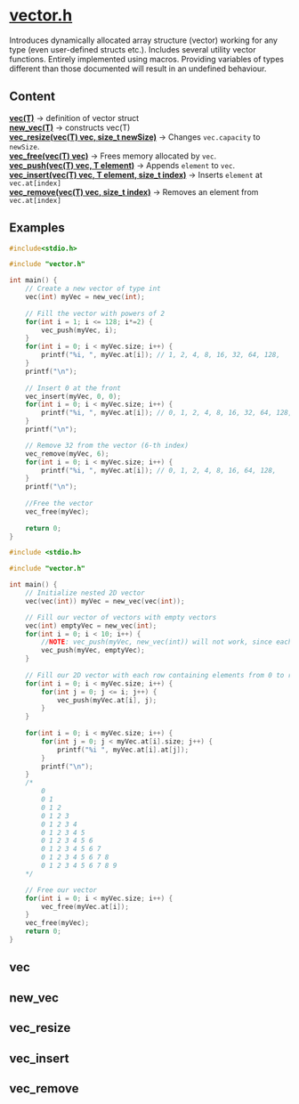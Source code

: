 
# [vector.h][vector]
Introduces dynamically allocated array structure (vector) working for any type (even user-defined structs etc.). Includes several utility vector functions.
Entirely implemented using macros. Providing variables of types different than those documented will result in an undefined behaviour.

## Content
**[vec(T)][vec]** -> definition of vector struct <br >
**[new_vec(T)][new_vec]** -> constructs vec(T) <br >
**[vec_resize(vec(T) vec, size_t newSize)][vec_resize]** -> Changes `vec.capacity` to `newSize`. <br >
**[vec_free(vec(T) vec)][vec_free]** -> Frees memory allocated by `vec`. <br >
**[vec_push(vec(T) vec, T element)][vec_push]** -> Appends `element` to `vec`. <br >
**[vec_insert(vec(T) vec, T element, size_t index)][vec_insert]** -> Inserts `element` at `vec.at[index]` <br >
**[vec_remove(vec(T) vec, size_t index)][vec_remove]** -> Removes an element from `vec.at[index]` <br >

## Examples
```c
#include<stdio.h>

#include "vector.h"

int main() {
    // Create a new vector of type int
    vec(int) myVec = new_vec(int);
    
    // Fill the vector with powers of 2
    for(int i = 1; i <= 128; i*=2) {
        vec_push(myVec, i);
    }
    for(int i = 0; i < myVec.size; i++) {
        printf("%i, ", myVec.at[i]); // 1, 2, 4, 8, 16, 32, 64, 128, 
    }
    printf("\n");
    
    // Insert 0 at the front
    vec_insert(myVec, 0, 0);
    for(int i = 0; i < myVec.size; i++) {
        printf("%i, ", myVec.at[i]); // 0, 1, 2, 4, 8, 16, 32, 64, 128, 
    }
    printf("\n");

    // Remove 32 from the vector (6-th index)
    vec_remove(myVec, 6);
    for(int i = 0; i < myVec.size; i++) {
        printf("%i, ", myVec.at[i]); // 0, 1, 2, 4, 8, 16, 64, 128, 
    }
    printf("\n");
    
    //Free the vector
    vec_free(myVec);
    
    return 0;
}
```

```c
#include <stdio.h>

#include "vector.h"

int main() {    
    // Initialize nested 2D vector
    vec(vec(int)) myVec = new_vec(vec(int));

    // Fill our vector of vectors with empty vectors
    vec(int) emptyVec = new_vec(int);
    for(int i = 0; i < 10; i++) {
        //NOTE: vec_push(myVec, new_vec(int)) will not work, since each new_vec(TYPE) is an unique anonymous type, it has to be declared first
        vec_push(myVec, emptyVec);
    }
    
    // Fill our 2D vector with each row containing elements from 0 to row's index
    for(int i = 0; i < myVec.size; i++) {
        for(int j = 0; j <= i; j++) {
            vec_push(myVec.at[i], j);
        }
    }
    
    for(int i = 0; i < myVec.size; i++) {
        for(int j = 0; j < myVec.at[i].size; j++) {
            printf("%i ", myVec.at[i].at[j]);
        }
        printf("\n");
    }
    /* 
        0 
        0 1 
        0 1 2 
        0 1 2 3 
        0 1 2 3 4 
        0 1 2 3 4 5 
        0 1 2 3 4 5 6 
        0 1 2 3 4 5 6 7 
        0 1 2 3 4 5 6 7 8 
        0 1 2 3 4 5 6 7 8 9
    */ 

    // Free our vector
    for(int i = 0; i < myVec.size; i++) {
        vec_free(myVec.at[i]);
    }
    vec_free(myVec);
    return 0;
}
```
## vec

## new_vec

## vec_resize

## vec_insert

## vec_remove
[vector]: https://github.com/PogSmok/C-SDS/blob/master/src/vector.h
[vec]: https://github.com/PogSmok/C-SDS/blob/master/docs/vector.md#vec
[new_vec]: https://github.com/PogSmok/C-SDS/blob/master/docs/vector.md#new_vec
[vec_resize]: https://github.com/PogSmok/C-SDS/blob/master/docs/vector.md#vec_resize
[vec_free]: https://github.com/PogSmok/C-SDS/blob/master/docs/vector.md#vec_free
[vec_push]: https://github.com/PogSmok/C-SDS/blob/master/docs/vector.md#vec_push
[vec_insert]: https://github.com/PogSmok/C-SDS/blob/master/docs/vector.md#vec_insert
[vec_remove]: https://github.com/PogSmok/C-SDS/blob/master/docs/vector.md#new_vec_remove